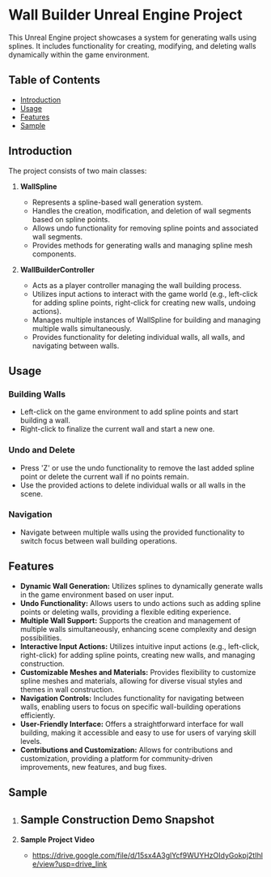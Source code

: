 # Wall Builder Unreal Engine Project

This Unreal Engine project showcases a system for generating walls using splines. It includes functionality for creating, modifying, and deleting walls dynamically within the game environment.

## Table of Contents

- [Introduction](#introduction)
- [Usage](#usage)
- [Features](#features)
- [Sample](#Sample)

## Introduction

The project consists of two main classes:

1. **WallSpline**
   - Represents a spline-based wall generation system.
   - Handles the creation, modification, and deletion of wall segments based on spline points.
   - Allows undo functionality for removing spline points and associated wall segments.
   - Provides methods for generating walls and managing spline mesh components.

2. **WallBuilderController**
   - Acts as a player controller managing the wall building process.
   - Utilizes input actions to interact with the game world (e.g., left-click for adding spline points, right-click for creating new walls, undoing actions).
   - Manages multiple instances of WallSpline for building and managing multiple walls simultaneously.
   - Provides functionality for deleting individual walls, all walls, and navigating between walls.

## Usage

### Building Walls
- Left-click on the game environment to add spline points and start building a wall.
- Right-click to finalize the current wall and start a new one.

### Undo and Delete
- Press 'Z' or use the undo functionality to remove the last added spline point or delete the current wall if no points remain.
- Use the provided actions to delete individual walls or all walls in the scene.

### Navigation
- Navigate between multiple walls using the provided functionality to switch focus between wall building operations.

## Features

- **Dynamic Wall Generation:** Utilizes splines to dynamically generate walls in the game environment based on user input.
- **Undo Functionality:** Allows users to undo actions such as adding spline points or deleting walls, providing a flexible editing experience.
- **Multiple Wall Support:** Supports the creation and management of multiple walls simultaneously, enhancing scene complexity and design possibilities.
- **Interactive Input Actions:** Utilizes intuitive input actions (e.g., left-click, right-click) for adding spline points, creating new walls, and managing construction.
- **Customizable Meshes and Materials:** Provides flexibility to customize spline meshes and materials, allowing for diverse visual styles and themes in wall construction.
- **Navigation Controls:** Includes functionality for navigating between walls, enabling users to focus on specific wall-building operations efficiently.
- **User-Friendly Interface:** Offers a straightforward interface for wall building, making it accessible and easy to use for users of varying skill levels.
- **Contributions and Customization:** Allows for contributions and customization, providing a platform for community-driven improvements, new features, and bug fixes.

## Sample

1. **Sample Construction Demo Snapshot**
   - 

2. **Sample Project Video**
   - https://drive.google.com/file/d/15sx4A3glYcf9WUYHzOIdyGokpj2tIhle/view?usp=drive_link
  
